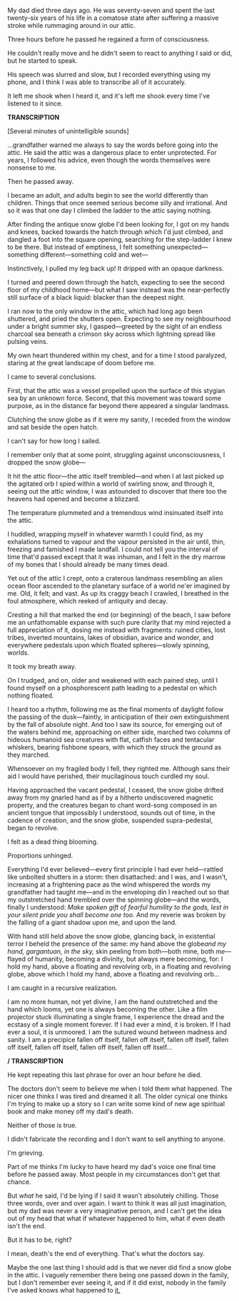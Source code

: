 My dad died three days ago. He was seventy-seven and spent the last twenty-six years of his life in a comatose state after suffering a massive stroke while rummaging around in our attic.

Three hours before he passed he regained a form of consciousness.

He couldn't really move and he didn't seem to react to anything I said or did, but he started to speak.

His speech was slurred and slow, but I recorded everything using my phone, and I think I was able to transcribe all of it accurately.

It left me shook when I heard it, and it's left me shook every time I've listened to it since.

**TRANSCRIPTION**

[Several minutes of unintelligible sounds]

...grandfather warned me always to say the words before going into the attic. He said the attic was a dangerous place to enter unprotected. For years, I followed his advice, even though the words themselves were nonsense to me.

Then he passed away.

I became an adult, and adults begin to see the world differently than children. Things that once seemed serious become silly and irrational. And so it was that one day I climbed the ladder to the attic saying nothing.

After finding the antique snow globe I'd been looking for, I got on my hands and knees, backed towards the hatch through which I'd just climbed, and dangled a foot into the square opening, searching for the step-ladder I knew to be there. But instead of emptiness, I felt something unexpected—something different—something cold and wet—

Instinctively, I pulled my leg back up! It dripped with an opaque darkness.

I turned and peered down through the hatch, expecting to see the second floor of my childhood home—but what I saw instead was the near-perfectly still surface of a black liquid: blacker than the deepest night.

I ran now to the only window in the attic, which had long ago been shuttered, and pried the shutters open. Expecting to see my neighbourhood under a bright summer sky, I gasped—greeted by the sight of an endless charcoal sea beneath a crimson sky across which lightning spread like pulsing veins.

My own heart thundered within my chest, and for a time I stood paralyzed, staring at the great landscape of doom before me.

I came to several conclusions.

First, that the attic was a vessel propelled upon the surface of this stygian sea by an unknown force. Second, that this movement was toward some purpose, as in the distance far beyond there appeared a singular landmass.

Clutching the snow globe as if it were my sanity, I receded from the window and sat beside the open hatch.

I can't say for how long I sailed.

I remember only that at some point, struggling against unconsciousness, I dropped the snow globe—

It hit the attic floor—the attic itself trembled—and when I at last picked up the agitated orb I spied within a world of swirling snow, and through it, seeing out the attic window, I was astounded to discover that there too the heavens had opened and become a blizzard.

The temperature plummeted and a tremendous wind insinuated itself into the attic.

I huddled, wrapping myself in whatever warmth I could find, as my exhalations turned to vapour and the vapour persisted in the air until, thin, freezing and famished I made landfall. I could not tell you the interval of time that'd passed except that it was inhuman, and I felt in the dry marrow of my bones that I should already be many times dead.

Yet out of the attic I crept, onto a craterous landmass resembling an alien ocean floor ascended to the planetary surface of a world ne'er imagined by me. Old, it felt; and vast. As up its craggy beach I crawled, I breathed in the foul atmosphere, which reeked of antiquity and decay.

Cresting a hill that marked the end (or beginning) of the beach, I saw before me an unfathomable expanse with such pure clarity that my mind rejected a full appreciation of it, dosing me instead with fragments: ruined cities, lost tribes, inverted mountains, lakes of obsidian, avarice and wonder, and everywhere pedestals upon which floated spheres—slowly spinning, worlds.

It took my breath away.

On I trudged, and on, older and weakened with each pained step, until I found myself on a phosphorescent path leading to a pedestal on which nothing floated.

I heard too a rhythm, following me as the final moments of daylight follow the passing of the dusk—faintly, in anticipation of their own extinguishment by the fall of absolute night. And too I saw its source, for emerging out of the waters behind me, approaching on either side, marched two columns of hideous humanoid sea creatures with flat, catfish faces and tentacular whiskers, bearing fishbone spears, with which they struck the ground as they marched.

Whensoever on my fragiled body I fell, they righted me. Although sans their aid I would have perished, their mucilaginous touch curdled my soul.

Having approached the vacant pedestal, I ceased, the snow globe drifted away from my gnarled hand as if by a hitherto undiscovered magnetic property, and the creatures began to chant word-song composed in an ancient tongue that impossibly I understood, sounds out of time, in the cadence of creation, and the snow globe, suspended supra-pedestal, began to revolve.

I felt as a dead thing blooming.

Proportions unhinged.

Everything I'd ever believed—every first principle I had ever held—rattled like unbolted shutters in a storm: then disattached: and I was, and I wasn't, increasing at a frightening pace as the wind whispered the words my grandfather had taught me—and in the enveloping din I reached out so that my outstretched hand trembled over the spinning globe—and the words, finally I understood: *Make spoken gift of fearful humility to the gods, lest in your silent pride you shall become one too*. And my reverie was broken by the falling of a giant shadow upon me, and upon the land.

With hand still held above the snow globe, glancing back, in existential terror I beheld the presence of the same: my hand above the globe*and my hand, gargantuan, in the sky,* skin peeling from both—both mine, both *me*—flayed of humanity, becoming a divinity, but always mere becoming, for: I hold my hand, above a floating and revolving orb, in a floating and revolving globe, above which I hold my hand, above a floating and revolving orb...

I am caught in a recursive realization.

I am no more human, not yet divine, I am the hand outstretched and the hand which looms, yet one is always becoming the other. Like a film projector stuck illuminating a single frame, I experience the dread and the ecstasy of a single moment forever. If I had ever a mind, it is broken. If I had ever a soul, it is unmoored. I am the sutured wound between madness and sanity. I am a precipice fallen off itself, fallen off itself, fallen off itself, fallen off itself, fallen off itself, fallen off itself, fallen off itself…

**/ TRANSCRIPTION**

He kept repeating this last phrase for over an hour before he died.

The doctors don't seem to believe me when I told them what happened. The nicer one thinks I was tired and dreamed it all. The older cynical one thinks I'm trying to make up a story so I can write some kind of new age spiritual book and make money off my dad's death.

Neither of those is true.

I didn't fabricate the recording and I don't want to sell anything to anyone.

I'm grieving.

Part of me thinks I'm lucky to have heard my dad's voice one final time before he passed away. Most people in my circumstances don't get that chance.

But *what* he said, I'd be lying if I said it wasn't absolutely chilling. Those three words, over and over again. I want to think it was all just imagination, but my dad was never a very imaginative person, and I can't get the idea out of my head that what if whatever happened to him, what if even death isn't the end.

But it has to be, right?

I mean, death's the end of everything. That's what the doctors say.

Maybe the one last thing I should add is that we never did find a snow globe in the attic. I vaguely remember there being one passed down in the family, but I don't remember ever seeing it, and if it did exist, nobody in the family I've asked knows what happened to [it.](https://www.reddit.com/r/normancrane/)